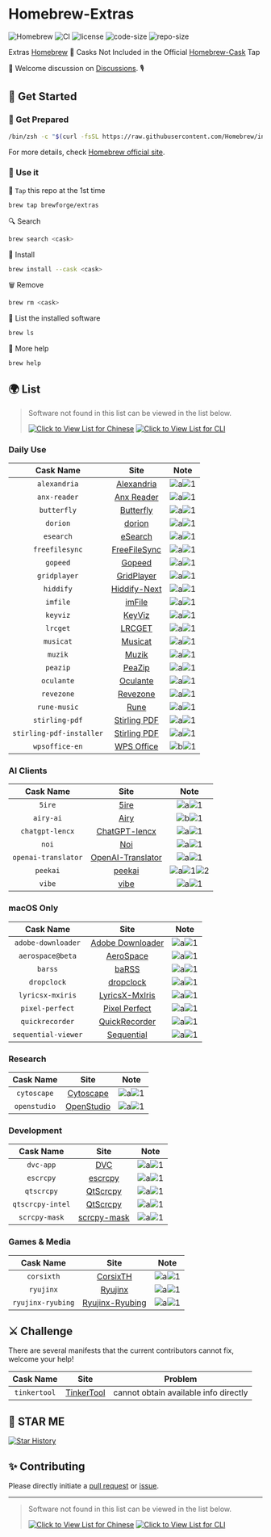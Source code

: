 # Homebrew-Extras

![Homebrew](https://img.shields.io/badge/-Homebrew-FBB040?labelColor=555555&logoColor=FFFFFF&logo=homebrew) ![CI](https://github.com/Brewforge/homebrew-extras/actions/workflows/schedule.yml/badge.svg) ![license](https://img.shields.io/github/license/Brewforge/homebrew-extras) ![code-size](https://img.shields.io/github/languages/code-size/Brewforge/homebrew-extras) ![repo-size](https://img.shields.io/github/repo-size/Brewforge/homebrew-extras)

Extras [Homebrew](https://github.com/Homebrew/brew) 🍺 Casks Not Included in the Official [Homebrew-Cask](https://github.com/Homebrew/homebrew-cask) Tap

👏 Welcome discussion on [Discussions](https://github.com/orgs/Brewforge/discussions). 🎙️

## 🍺 Get Started

### 🏃 Get Prepared

```sh
/bin/zsh -c "$(curl -fsSL https://raw.githubusercontent.com/Homebrew/install/master/install.sh)"
```

For more details, check [Homebrew official site](https://brew.sh/).

### 🚀 Use it

🚰 `Tap` this repo at the 1st time

```bash
brew tap brewforge/extras
```

🔍 Search

```sh
brew search <cask>
```

🛒 Install

```sh
brew install --cask <cask>
```

🗑️ Remove

```sh
brew rm <cask>
```

🧾 List the installed software

```sh
brew ls
```

🙏 More help

```sh
brew help
```

## 🌍 List

> Software not found in this list can be viewed in the list below.
>
> [![Click to View List for Chinese](https://img.shields.io/badge/List_for_Chinese-red?style=for-the-badge&logo=homebrew&label=Click%20to%20view)](https://github.com/Brewforge/homebrew-chinese)
> [![Click to View List for CLI](https://img.shields.io/badge/List_for_CLI-red?style=for-the-badge&logo=homebrew&label=Click%20to%20view)](https://github.com/Brewforge/homebrew-more)

### Daily Use

|        Cask Name         |                         Site                         |                 Note                 |
| :----------------------: | :--------------------------------------------------: | :----------------------------------: |
|       `alexandria`       |   [Alexandria](https://github.com/btpf/Alexandria)   | ![a](assets/a.svg)![1](assets/1.svg) |
|       `anx-reader`       |  [Anx Reader](https://github.com/Anxcye/anx-reader)  | ![a](assets/a.svg)![1](assets/1.svg) |
|       `butterfly`        | [Butterfly](https://github.com/LinwoodDev/Butterfly) | ![a](assets/a.svg)![1](assets/1.svg) |
|         `dorion`         |     [dorion](https://github.com/SpikeHD/Dorion)      | ![a](assets/a.svg)![1](assets/1.svg) |
|        `esearch`         |      [eSearch](https://esearch-app.netlify.app)      | ![a](assets/a.svg)![1](assets/1.svg) |
|      `freefilesync`      |       [FreeFileSync](https://freefilesync.org)       | ![a](assets/a.svg)![1](assets/1.svg) |
|         `gopeed`         |             [Gopeed](https://gopeed.com)             | ![a](assets/a.svg)![1](assets/1.svg) |
|       `gridplayer`       | [GridPlayer](https://github.com/vzhd1701/gridplayer) | ![a](assets/a.svg)![1](assets/1.svg) |
|        `hiddify`         |         [Hiddify-Next](https://hiddify.com/)         | ![a](assets/a.svg)![1](assets/1.svg) |
|         `imfile`         |             [imFile](https://imfile.io/)             | ![a](assets/a.svg)![1](assets/1.svg) |
|         `keyviz`         |    [KeyViz](https://github.com/mulaRahul/keyviz)     | ![a](assets/a.svg)![1](assets/1.svg) |
|         `lrcget`         |  [LRCGET](https://github.com/tranxuanthang/lrcget)   | ![a](assets/a.svg)![1](assets/1.svg) |
|        `musicat`         |   [Musicat](https://github.com/basharovV/musicat)    | ![a](assets/a.svg)![1](assets/1.svg) |
|         `muzik`          |   [Muzik](https://muzik-apps.github.io/muzik-web/)   | ![a](assets/a.svg)![1](assets/1.svg) |
|         `peazip`         |      [PeaZip](https://github.com/peazip/PeaZip)      | ![a](assets/a.svg)![1](assets/1.svg) |
|        `oculante`        |   [Oculante](https://github.com/woelper/oculante)    | ![a](assets/a.svg)![1](assets/1.svg) |
|        `revezone`        |          [Revezone](https://revezone.com/)           | ![a](assets/a.svg)![1](assets/1.svg) |
|       `rune-music`       |             [Rune](https://rune.not.ci/)             | ![a](assets/a.svg)![1](assets/1.svg) |
|      `stirling-pdf`      |       [Stirling PDF](https://stirlingpdf.com/)       | ![a](assets/a.svg)![1](assets/1.svg) |
| `stirling-pdf-installer` |       [Stirling PDF](https://stirlingpdf.com/)       | ![a](assets/a.svg)![1](assets/1.svg) |
|      `wpsoffice-en`      |            [WPS Office](https://wps.com/)            | ![b](assets/a.svg)![1](assets/1.svg) |

### AI Clients

|      Cask Name      |                                    Site                                     |                          Note                          |
| :-----------------: | :-------------------------------------------------------------------------: | :----------------------------------------------------: |
|       `5ire`        |                          [5ire](https://5ire.app/)                          |          ![a](assets/a.svg)![1](assets/1.svg)          |
|      `airy-ai`      |                         [Airy](https://colink.in/)                          |          ![b](assets/b.svg)![1](assets/1.svg)          |
|   `chatgpt-lencx`   |              [ChatGPT-lencx](https://github.com/lencx/ChatGPT)              |          ![a](assets/a.svg)![1](assets/1.svg)          |
|        `noi`        |                     [Noi](https://github.com/lencx/Noi)                     |          ![a](assets/a.svg)![1](assets/1.svg)          |
| `openai-translator` | [OpenAI-Translator](https://github.com/openai-translator/openai-translator) |          ![a](assets/a.svg)![1](assets/1.svg)          |
|      `peekai`       |             [peekai](https://prateekkeshari.gumroad.com/l/peek)             | ![a](assets/a.svg)![1](assets/1.svg)![2](assets/2.svg) |
|       `vibe`        |                [vibe](https://github.com/thewh1teagle/vibe)                 |          ![a](assets/a.svg)![1](assets/1.svg)          |

### macOS Only

|      Cask Name      |                                Site                                 |                 Note                 |
| :-----------------: | :-----------------------------------------------------------------: | :----------------------------------: |
| `adobe-downloader`  |   [Adobe Downloader](https://github.com/X1a0He/Adobe-Downloader)    | ![a](assets/a.svg)![1](assets/1.svg) |
|  `aerospace@beta`   |        [AeroSpace](https://github.com/nikitabobko/AeroSpace)        | ![a](assets/a.svg)![1](assets/1.svg) |
|       `barss`       |              [baRSS](https://relikd.de/projects/barss)              | ![a](assets/a.svg)![1](assets/1.svg) |
|     `dropclock`     |           [dropclock](https://github.com/WrkX/Dropclock)            | ![a](assets/a.svg)![1](assets/1.svg) |
|  `lyricsx-mxiris`   | [LyricsX-MxIris](https://github.com/MxIris-LyricsX-Project/LyricsX) | ![a](assets/a.svg)![1](assets/1.svg) |
|   `pixel-perfect`   | [Pixel Perfect](https://github.com/cormiertyshawn895/PixelPerfect)  | ![a](assets/a.svg)![1](assets/1.svg) |
|   `quickrecorder`   |     [QuickRecorder](https://github.com/lihaoyun6/QuickRecorder)     | ![a](assets/a.svg)![1](assets/1.svg) |
| `sequential-viewer` |       [Sequential](https://github.com/chuchusoft/Sequential)        | ![a](assets/a.svg)![1](assets/1.svg) |

### Research

|  Cask Name   |                       Site                       |                 Note                 |
| :----------: | :----------------------------------------------: | :----------------------------------: |
| `cytoscape`  |        [Cytoscape](https://cytoscape.org)        | ![a](assets/a.svg)![1](assets/1.svg) |
| `openstudio` | [OpenStudio](https://github.com/NREL/OpenStudio) | ![a](assets/a.svg)![1](assets/1.svg) |

### Development

|    Cask Name     |                          Site                          |                 Note                 |
| :--------------: | :----------------------------------------------------: | :----------------------------------: |
|    `dvc-app`     |                 [DVC](https://dvc.org)                 | ![a](assets/a.svg)![1](assets/1.svg) |
|    `escrcpy`     |   [escrcpy](https://github.com/viarotel-org/escrcpy)   | ![a](assets/a.svg)![1](assets/1.svg) |
|    `qtscrcpy`    |   [QtScrcpy](https://github.com/barry-ran/QtScrcpy)    | ![a](assets/a.svg)![1](assets/1.svg) |
| `qtscrcpy-intel` |   [QtScrcpy](https://github.com/barry-ran/QtScrcpy)    | ![a](assets/a.svg)![1](assets/1.svg) |
|  `scrcpy-mask`   | [scrcpy-mask](https://github.com/AkiChase/scrcpy-mask) | ![a](assets/a.svg)![1](assets/1.svg) |

### Games & Media

|     Cask Name     |                         Site                          |                 Note                 |
| :---------------: | :---------------------------------------------------: | :----------------------------------: |
|    `corsixth`     |   [CorsixTH](https://github.com/CorsixTH/CorsixTH)    | ![a](assets/a.svg)![1](assets/1.svg) |
|     `ryujinx`     | [Ryujinx](https://github.com/ryujinx-mirror/ryujinx)  | ![a](assets/a.svg)![1](assets/1.svg) |
| `ryujinx-ryubing` | [Ryujinx-Ryubing](https://github.com/Ryubing/Ryujinx) | ![a](assets/a.svg)![1](assets/1.svg) |

## ⚔️ Challenge

There are several manifests that the current contributors cannot fix, welcome your help!

|  Cask Name   |                         Site                          |                Problem                |
| :----------: | :---------------------------------------------------: | :-----------------------------------: |
| `tinkertool` | [TinkerTool](https://bresink.com/osx/TinkerTool.html) | cannot obtain available info directly |

## 🌟 STAR ME

[![Star History](https://starchart.cc/Brewforge/homebrew-extras.svg?variant=adaptive)](https://starchart.cc/Brewforge/homebrew-extras)

## ✨ Contributing

Please directly initiate a [pull request](https://github.com/Brewforge/homebrew-extras/compare) or [issue](https://github.com/Brewforge/homebrew-extras/issues/new/choose).

<!-- ## ❤️ Sponsors -->

---

> Software not found in this list can be viewed in the list below.
>
> [![Click to View List for Chinese](https://img.shields.io/badge/List_for_Chinese-red?style=for-the-badge&logo=homebrew&label=Click%20to%20view)](https://github.com/Brewforge/homebrew-chinese)
> [![Click to View List for CLI](https://img.shields.io/badge/List_for_CLI-red?style=for-the-badge&logo=homebrew&label=Click%20to%20view)](https://github.com/Brewforge/homebrew-more)
